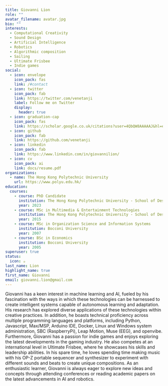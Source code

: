 ```yaml
---
title: Giovanni Lion
role: ""
avatar_filename: avatar.jpg
bio: ""
interests:
  - Computational Creativity
  - Sound Design
  - Artificial Intelligence
  - Robotics
  - Algorithmic composition
  - Sailing
  - Ultimate Frisbee
  - Indie games
social:
  - icon: envelope
    icon_pack: fas
    link: /#contact
  - icon: twitter
    icon_pack: fab
    link: https://twitter.com/venetanji
    label: Follow me on Twitter
    display:
      header: true
  - icon: graduation-cap
    icon_pack: fas
    link: https://scholar.google.co.uk/citations?user=4QbQW8AAAAAJ&hl=en
  - icon: github
    icon_pack: fab
    link: https://github.com/venetanji
  - icon: linkedin
    icon_pack: fab
    link: https://www.linkedin.com/in/giovannilion/
  - icon: cv
    icon_pack: ai
    link: docs/resume.pdf
organizations:
  - name: The Hong Kong Polytechnic University
    url: https://www.polyu.edu.hk/
education:
  courses:
    - course: PhD Candidate
      institution: The Hong Kong Polytechnic University - School of Design
      year: 2023
    - course: MSc in Multimedia & Entertainment Technologies
      institution: The Hong Kong Polytechnic University - School of Design
      year: 2015
    - course: MSc in Organization Science and Information Systems
      institution: Bocconi University
      year: 2007
    - course: BSc in Economics
      institution: Bocconi University
      year: 2005
superuser: true
status:
  icon: ☕️
last_name: Lion
highlight_name: true
first_name: Giovanni
email: giovanni.lion@gmail.com
---
```

Giovanni has a keen interest in machine learning and AI, fueled by his fascination with the ways in which these technologies can be harnessed to create intelligent systems capable of autonomous learning and adaptation. His research has explored diverse applications of these technologies within creative practices. In addition, he boasts technical proficiency across multiple programming languages and platforms, including Python, Javascript, Max/MSP, Arduino IDE, Docker, Linux and Windows system administration, SBC (RaspberryPi), Leap Motion, Muse (EEG), and openvibe.
Furthermore, Giovanni has a passion for indie games and enjoys exploring the latest developments in the gaming industry. He also competes at an international level in Ultimate Frisbee, where he showcases his skills and leadership abilities. In his spare time, he loves spending time making music with his OP-Z portable sequencer and synthesizer to experiment with different sounds and beats to create unique compositions. As an enthusiastic learner, Giovanni is always eager to explore new ideas and concepts through attending conferences or reading academic papers on the latest advancements in AI and robotics.